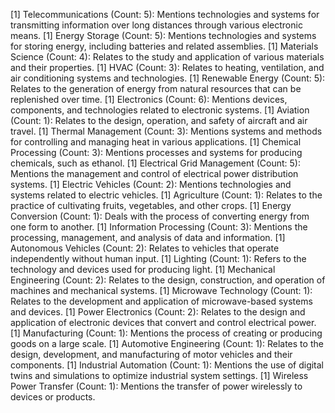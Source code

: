 [1] Telecommunications (Count: 5): Mentions technologies and systems for transmitting information over long distances through various electronic means.
[1] Energy Storage (Count: 5): Mentions technologies and systems for storing energy, including batteries and related assemblies.
[1] Materials Science (Count: 4): Relates to the study and application of various materials and their properties.
[1] HVAC (Count: 3): Relates to heating, ventilation, and air conditioning systems and technologies.
[1] Renewable Energy (Count: 5): Relates to the generation of energy from natural resources that can be replenished over time.
[1] Electronics (Count: 6): Mentions devices, components, and technologies related to electronic systems.
[1] Aviation (Count: 1): Relates to the design, operation, and safety of aircraft and air travel.
[1] Thermal Management (Count: 3): Mentions systems and methods for controlling and managing heat in various applications.
[1] Chemical Processing (Count: 3): Mentions processes and systems for producing chemicals, such as ethanol.
[1] Electrical Grid Management (Count: 5): Mentions the management and control of electrical power distribution systems.
[1] Electric Vehicles (Count: 2): Mentions technologies and systems related to electric vehicles.
[1] Agriculture (Count: 1): Relates to the practice of cultivating fruits, vegetables, and other crops.
[1] Energy Conversion (Count: 1): Deals with the process of converting energy from one form to another.
[1] Information Processing (Count: 3): Mentions the processing, management, and analysis of data and information.
[1] Autonomous Vehicles (Count: 2): Relates to vehicles that operate independently without human input.
[1] Lighting (Count: 1): Refers to the technology and devices used for producing light.
[1] Mechanical Engineering (Count: 2): Relates to the design, construction, and operation of machines and mechanical systems.
[1] Microwave Technology (Count: 1): Relates to the development and application of microwave-based systems and devices.
[1] Power Electronics (Count: 2): Relates to the design and application of electronic devices that convert and control electrical power.
[1] Manufacturing (Count: 1): Mentions the process of creating or producing goods on a large scale.
[1] Automotive Engineering (Count: 1): Relates to the design, development, and manufacturing of motor vehicles and their components.
[1] Industrial Automation (Count: 1): Mentions the use of digital twins and simulations to optimize industrial system settings.
[1] Wireless Power Transfer (Count: 1): Mentions the transfer of power wirelessly to devices or products.

